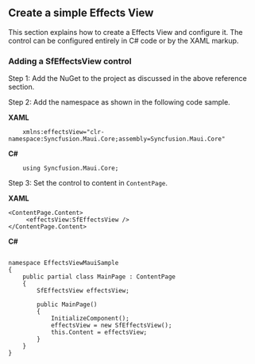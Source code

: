 ## Create a simple Effects View

This section explains how to create a Effects View and configure it. The control can be configured entirely in C# code or by the XAML markup.

### Adding a SfEffectsView control

Step 1: Add the NuGet to the project as discussed in the above reference section. 

Step 2: Add the namespace as shown in the following code sample.

**XAML**

```
    xmlns:effectsView="clr-namespace:Syncfusion.Maui.Core;assembly=Syncfusion.Maui.Core"	
```

**C#**

```
    using Syncfusion.Maui.Core;
```

Step 3: Set the control to content in `ContentPage`.

**XAML**

```
<ContentPage.Content> 
	 <effectsView:SfEffectsView /> 
</ContentPage.Content>  

```

**C#**

```

namespace EffectsViewMauiSample   
{  
	public partial class MainPage : ContentPage                  
	{ 
	    SfEffectsView effectsView;

		public MainPage()   
		{   
			InitializeComponent();       
			effectsView = new SfEffectsView(); 
			this.Content = effectsView;  
		}  
	}  
}  

```
